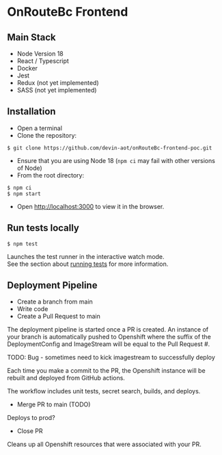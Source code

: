 # OnRouteBc Frontend


## Main Stack

- Node Version 18
- React / Typescript
- Docker
- Jest
- Redux (not yet implemented)
- SASS (not yet implemented)

## Installation

* Open a terminal
* Clone the repository:

```
$ git clone https://github.com/devin-aot/onRouteBc-frontend-poc.git
```

* Ensure that you are using Node 18 (`npm ci` may fail with other versions of Node)
* From the root directory:

```
$ npm ci
$ npm start
```

* Open [http://localhost:3000](http://localhost:3000) to view it in the browser.


## Run tests locally

```
$ npm test
```

Launches the test runner in the interactive watch mode.\
See the section about [running tests](https://facebook.github.io/create-react-app/docs/running-tests) for more information.

## Deployment Pipeline

* Create a branch from main
* Write code
* Create a Pull Request to main

The deployment pipeline is started once a PR is created. An instance of your branch is automatically pushed to Openshift where the suffix of the DeploymentConfig and ImageStream will be equal to the Pull Request #.

TODO: Bug - sometimes need to kick imagestream to successfully deploy

Each time you make a commit to the PR, the Openshift instance will be rebuilt and deployed from GitHub actions.

The workflow includes unit tests, secret search, builds, and deploys.

* Merge PR to main (TODO)

Deploys to prod?

* Close PR

Cleans up all Openshift resources that were associated with your PR.

